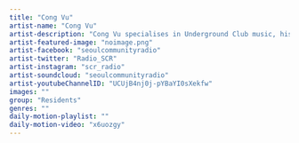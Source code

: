 ```yaml
---
title: "Cong Vu"	
artist-name: "Cong Vu"	
artist-description: "Cong Vu specialises in Underground Club music, his signature sound draws elements from Korea’s vast musical heritage while covering variety genres including Club, Ghetto, Bass, Footwork, Ballroom, Dancehall and more.  "	
artist-featured-image: "noimage.png"	
artist-facebook: "seoulcommunityradio"	
artist-twitter: "Radio_SCR"	
artist-instagram: "scr_radio"	
artist-soundcloud: "seoulcommunityradio"	
artist-youtubeChannelID: "UCUjB4nj0j-pYBaYI0sXekfw"	
images: ""	
group: "Residents"	
genres: ""	
daily-motion-playlist: ""	
daily-motion-video: "x6uozgy"		
---
```



